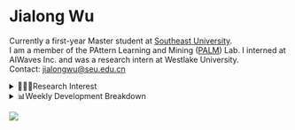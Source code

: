 #  Jialong Wu

Currently a first-year Master student at [Southeast University](https://www.seu.edu.cn/english/).<br>
I am a member of the PAttern Learning and Mining ([PALM](http://palm.seu.edu.cn/home.html)) Lab. I interned at AIWaves Inc. and was a research intern at Westlake University.<br>
Contact: jialongwu@seu.edu.cn
<details><summary>👨🏻‍💻Research Interest</summary>
My current research interests primarily encompass three aspects:

- Exploring the **synergies** between large-scale and small-scale models.
- Investigating the <strong>personalization and interactive</strong> abilities of LLMs.
- Utilizing  <strong>causal inference</strong>  to mitigate bias in conventional NLP tasks.

Recent works:
[Constituency Parsing using LLMs](https://arxiv.org/pdf/2310.19462.pdf), [Agents](https://arxiv.org/pdf/2309.07870.pdf)
</details>

<details><summary>📊Weekly Development Breakdown</summary>

<!--START_SECTION:waka-->

```txt
From: 31 January 2024 - To: 07 February 2024

Total Time: 7 hrs 42 mins

Python       3 hrs 59 mins   █████████████░░░░░░░░░░░░   51.75 %
Other        1 hr 29 mins    ████▓░░░░░░░░░░░░░░░░░░░░   19.30 %
Text         1 hr 13 mins    ████░░░░░░░░░░░░░░░░░░░░░   15.84 %
Bash         46 mins         ██▓░░░░░░░░░░░░░░░░░░░░░░   10.09 %
HTML         6 mins          ▒░░░░░░░░░░░░░░░░░░░░░░░░   01.50 %
```

<!--END_SECTION:waka-->

[![wakatime](https://wakatime.com/badge/user/c6720b29-9431-4a60-bc9d-e1fb2b6bd65f.svg)](https://wakatime.com/@c6720b29-9431-4a60-bc9d-e1fb2b6bd65f)
</details>

![](https://komarev.com/ghpvc/?username=callanwu)
